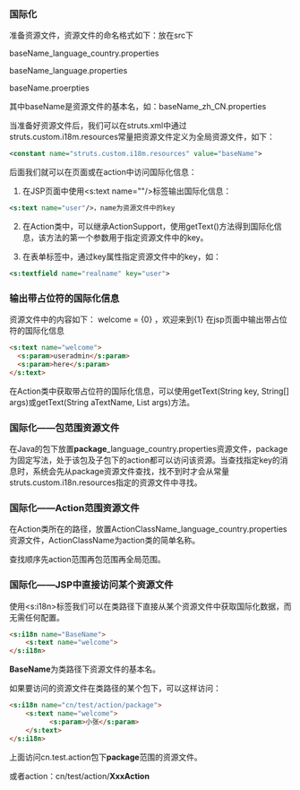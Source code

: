 ### 国际化

准备资源文件，资源文件的命名格式如下：放在src下

baseName_language_country.properties

baseName_language.properties

baseName.proerpties

其中baseName是资源文件的基本名，如：baseName_zh_CN.properties

当准备好资源文件后，我们可以在struts.xml中通过struts.custom.i18m.resources常量把资源文件定义为全局资源文件，如下：
```xml
<constant name="struts.custom.i18m.resources" value="baseName">  
```
后面我们就可以在页面或在action中访问国际化信息：

1) 在JSP页面中使用<s:text name=""/>标签输出国际化信息：
```xml
<s:text name="user"/>，name为资源文件中的key
```
2) 在Action类中，可以继承ActionSupport，使用getText()方法得到国际化信息，该方法的第一个参数用于指定资源文件中的key。

3) 在表单标签中，通过key属性指定资源文件中的key，如：
```xml
<s:textfield name="realname" key="user">
```
### 输出带占位符的国际化信息

资源文件中的内容如下：
welcome =  {0} ，欢迎来到{1}
在jsp页面中输出带占位符的国际化信息
```html
<s:text name="welcome">  
  <s:param>useradmin</s:param>  
  <s:param>here</s:param>  
</s:text> 
```
在Action类中获取带占位符的国际化信息，可以使用getText(String key, String[] args)或getText(String aTextName, List args)方法。

### 国际化——包范围资源文件

在Java的包下放置**package**_language_country.properties资源文件，package为固定写法，处于该包及子包下的action都可以访问该资源。当查找指定key的消息时，系统会先从package资源文件查找，找不到时才会从常量struts.custom.i18n.resources指定的资源文件中寻找。

### 国际化——Action范围资源文件

在Action类所在的路径，放置ActionClassName_language_country.properties资源文件，ActionClassName为action类的简单名称。

查找顺序先action范围再包范围再全局范围。

### 国际化——JSP中直接访问某个资源文件

使用<s:i18n>标签我们可以在类路径下直接从某个资源文件中获取国际化数据，而无需任何配置。
```html
<s:i18n name="BaseName">  
    <s:text name="welcome">  
</s:i18n>  
```
**BaseName**为类路径下资源文件的基本名。

如果要访问的资源文件在类路径的某个包下，可以这样访问：
```html
<s:i18n name="cn/test/action/package">  
    <s:text name="welcome">  
          <s:param>小张</s:param>  
    </s:text>  
</s:i18n>  
```

上面访问cn.test.action包下**package**范围的资源文件。

或者action：cn/test/action/**XxxAction**